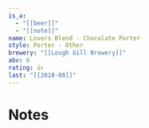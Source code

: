 ```yaml
---
is_a:
  - "[[beer]]"
  - "[[note]]"
name: Lovers Blend - Chocolate Porter
style: Porter - Other
brewery: "[[Lough Gill Brewery]]"
abv: 6
rating: 👍
last: "[[2018-08]]"
---
```

# Notes

